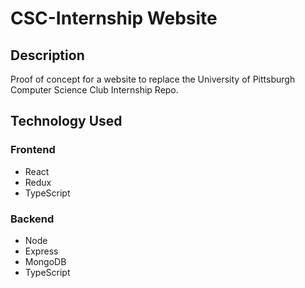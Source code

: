 # CSC-Internship Website

## Description
Proof of concept for a website to replace the University of Pittsburgh Computer Science Club Internship Repo.

## Technology Used
### Frontend
- React
- Redux
- TypeScript

### Backend
- Node
- Express
- MongoDB
- TypeScript

